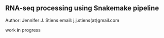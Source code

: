 ## RNA-seq processing using Snakemake pipeline

Author: Jennifer J. Stiens
email: j.j.stiens(at)gmail.com


work in progress